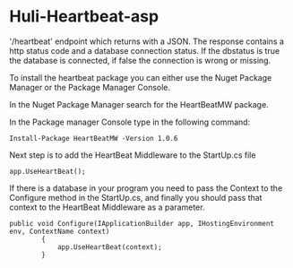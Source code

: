 # Huli-Heartbeat-asp

'/heartbeat' endpoint which returns with a JSON. The response contains a http status code and a database connection status. If the dbstatus is true the database is connected, if false the connection is wrong or missing.

To install the heartbeat package you can either use the Nuget Package Manager or the Package Manager Console.

In the Nuget Package Manager search for the HeartBeatMW package.

In the Package manager Console type in the following command:
```
Install-Package HeartBeatMW -Version 1.0.6
```
Next step is to add the HeartBeat Middleware to the StartUp.cs file

```
app.UseHeartBeat();
```

If there is a database in your program you need to pass the Context to the Configure method in the StartUp.cs, and finally you should pass that context to the HeartBeat Middleware as a parameter.

```
public void Configure(IApplicationBuilder app, IHostingEnvironment env, ContextName context)
        {
            app.UseHeartBeat(context);
        }
```
